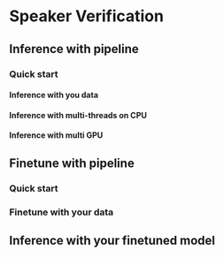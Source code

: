 # Speaker Verification

## Inference with pipeline

### Quick start

#### Inference with you data

#### Inference with multi-threads on CPU

#### Inference with multi GPU

## Finetune with pipeline

### Quick start

### Finetune with your data

## Inference with your finetuned model

